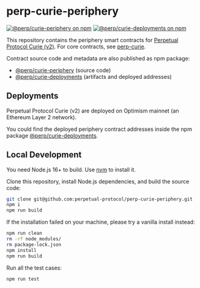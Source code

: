 # perp-curie-periphery

[![@perp/curie-periphery on npm](https://img.shields.io/npm/v/@perp/curie-periphery?style=flat-square)](https://www.npmjs.com/package/@perp/curie-periphery)
[![@perp/curie-deployments on npm](https://img.shields.io/npm/v/@perp/curie-deployments?style=flat-square)](https://www.npmjs.com/package/@perp/curie-deployments)

This repository contains the periphery smart contracts for [Perpetual Protocol Curie (v2)](https://perp.com/). For core contracts, see [perp-curie](https://github.com/perpetual-protocol/perp-curie).

Contract source code and metadata are also published as npm package:

- [@perp/curie-periphery](https://www.npmjs.com/package/@perp/curie-periphery) (source code)
- [@perp/curie-deployments](https://www.npmjs.com/package/@perp/curie-deployments) (artifacts and deployed addresses)

## Deployments

Perpetual Protocol Curie (v2) are deployed on Optimism mainnet (an Ethereum Layer 2 network).

You could find the deployed periphery contract addresses inside the npm package [@perp/curie-deployments](https://www.npmjs.com/package/@perp/curie-deployments).

## Local Development

You need Node.js 16+ to build. Use [nvm](https://github.com/nvm-sh/nvm) to install it.

Clone this repository, install Node.js dependencies, and build the source code:

```bash
git clone git@github.com:perpetual-protocol/perp-curie-periphery.git
npm i
npm run build
```

If the installation failed on your machine, please try a vanilla install instead:

```bash
npm run clean
rm -rf node_modules/
rm package-lock.json
npm install
npm run build
```

Run all the test cases:

```bash
npm run test
```
